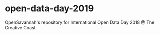 # open-data-day-2019
OpenSavannah's repository for International Open Data Day 2018 @ The Creative Coast
